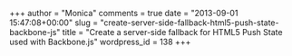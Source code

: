 +++
author = "Monica"
comments = true
date = "2013-09-01 15:47:08+00:00"
slug = "create-server-side-fallback-html5-push-state-backbone-js"
title = "Create a server-side fallback for HTML5 Push State used with Backbone.js"
wordpress_id = 138
+++
